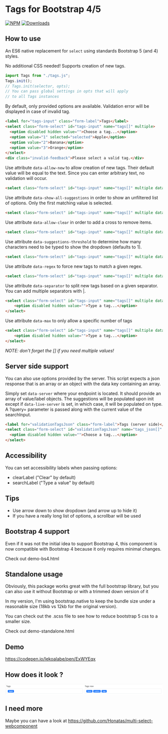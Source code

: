 # Tags for Bootstrap 4/5

[![NPM](https://nodei.co/npm/bootstrap5-tags.png?mini=true)](https://nodei.co/npm/bootstrap5-tags/)
[![Downloads](https://img.shields.io/npm/dt/bootstrap5-tags.svg)](https://www.npmjs.com/package/bootstrap5-tags)

## How to use

An ES6 native replacement for `select` using standards Bootstrap 5 (and 4) styles.

No additional CSS needed! Supports creation of new tags.

```js
import Tags from "./tags.js";
Tags.init();
// Tags.init(selector, opts);
// You can pass global settings in opts that will apply
// to all Tags instances
```

By default, only provided options are available. Validation error
will be displayed in case of invalid tag.

```html
<label for="tags-input" class="form-label">Tags</label>
<select class="form-select" id="tags-input" name="tags[]" multiple>
  <option disabled hidden value="">Choose a tag...</option>
  <option value="1" selected="selected">Apple</option>
  <option value="2">Banana</option>
  <option value="3">Orange</option>
</select>
<div class="invalid-feedback">Please select a valid tag.</div>
```

Use attribute `data-allow-new` to allow creation of new tags. Their
default value will be equal to the text. Since you can enter
arbitrary text, no validation will occur.

```html
<select class="form-select" id="tags-input" name="tags[]" multiple data-allow-new="true"></select>
```

Use attribute `data-show-all-suggestions` in order to show an unfiltered list of options.
Only the first matching value is selected.

```html
<select class="form-select" id="tags-input" name="tags[]" multiple data-show-all-suggestions="true"></select>
```

Use attribute `data-allow-clear` in order to add a cross to remove items.

```html
<select class="form-select" id="tags-input" name="tags[]" multiple data-allow-clear="true"></select>
```

Use attribute `data-suggestions-threshold` to determine how many characters need to be typed to show the dropdown (defaults to 1).

```html
<select class="form-select" id="tags-input" name="tags[]" multiple data-suggestions-threshold="0"></select>
```

Use attribute `data-regex` to force new tags to match a given regex.

```html
<select class="form-select" id="tags-input" name="tags[]" multiple data-regex=".*@mycompany\.com$"></select>
```

Use attribute `data-separator` to split new tags based on a given separator. You can add multiple separators with |.

```html
<select class="form-select" id="tags-input" name="tags[]" multiple data-separator=" |,">
    <option disabled hidden value="">Type a tag...</option>
</select>
```

Use attribute `data-max` to only allow a specific number of tags

```html
<select class="form-select" id="tags-input" name="tags[]" multiple data-max="2" data-allow-clear="true">
    <option disabled hidden value="">Type a tag...</option>
</select>
```

_NOTE: don't forget the [] if you need multiple values!_

## Server side support

You can also use options provided by the server. This script expects a json response that is an array or an object with the data key containing an array.

Simply set `data-server` where your endpoint is located. It should provide an array of value/label objects. The suggestions will be populated upon init
except if `data-live-server` is set, in which case, it will be populated on type. A ?query= parameter is passed along with the current value of the searchInput.

```html
<label for="validationTagsJson" class="form-label">Tags (server side)</label>
<select class="form-select" id="validationTagsJson" name="tags_json[]" multiple data-allow-new="true" data-server="demo.json" data-live-server="1">
  <option disabled hidden value="">Choose a tag...</option>
</select>
```

## Accessibility

You can set accessibility labels when passing options:

- clearLabel ("Clear" by default)
- searchLabel ("Type a value" by default)

## Tips

- Use arrow down to show dropdown (and arrow up to hide it)
- If you have a really long list of options, a scrollbar will be used

## Bootstrap 4 support

Even if it was not the initial idea to support Bootstrap 4, this component is now compatible with Bootstrap 4 because it only
requires minimal changes.

Check out demo-bs4.html

## Standalone usage

Obviously, this package works great with the full bootstrap library, but you can also use it without Bootstrap or with a trimmed down version of it

In my version, I'm using bootstrap.native to keep the bundle size under a reasonable size (18kb vs 12kb for the original version).

You can check out the .scss file to see how to reduce bootstrap 5 css to a smaller size.

Check out demo-standalone.html

## Demo

https://codepen.io/lekoalabe/pen/ExWYEqx

## How does it look ?

![screenshot](screenshot.png "screenshot")

## I need more

Maybe you can have a look at https://github.com/Honatas/multi-select-webcomponent
